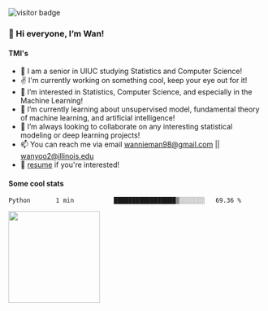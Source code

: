 ![visitor badge](https://visitor-badge.glitch.me/badge?page_id=wannieman98.visitor-badge)

### 👋 Hi everyone, I’m Wan! 

#### TMI's
- 🏫 I am a senior in UIUC studying Statistics and Computer Science!
- ✌️ I'm currently working on something cool, keep your eye out for it!
- 👀 I’m interested in Statistics, Computer Science, and especially in the Machine Learning! 
- 🌱 I’m currently learning about unsupervised model, fundamental theory of machine learning, and artificial intelligence!
- 💞️ I’m always looking to collaborate on any interesting statistical modeling or deep learning projects!
- 📫 You can reach me via email [wannieman98@gmail.com](wannieman98@gmail.com) || [wanyoo2@illinois.edu](wanyoo2@illinois.edu)
- 💼 [resume](https://drive.google.com/file/d/1aHdJ-fW59z6ZSo25-epW37TEh1vCrT-J/view?usp=sharing) if you're interested!

#### Some cool stats 

<!--START_SECTION:waka-->
```text
Python       1 min           █████████████████▒░░░░░░░   69.36 % 
```
<!--END_SECTION:waka-->

<img height="180em" src="https://github-readme-stats.vercel.app/api?username=wannieman98&show_icons=true&hide_border=true&&count_private=true&include_all_commits=true" />
